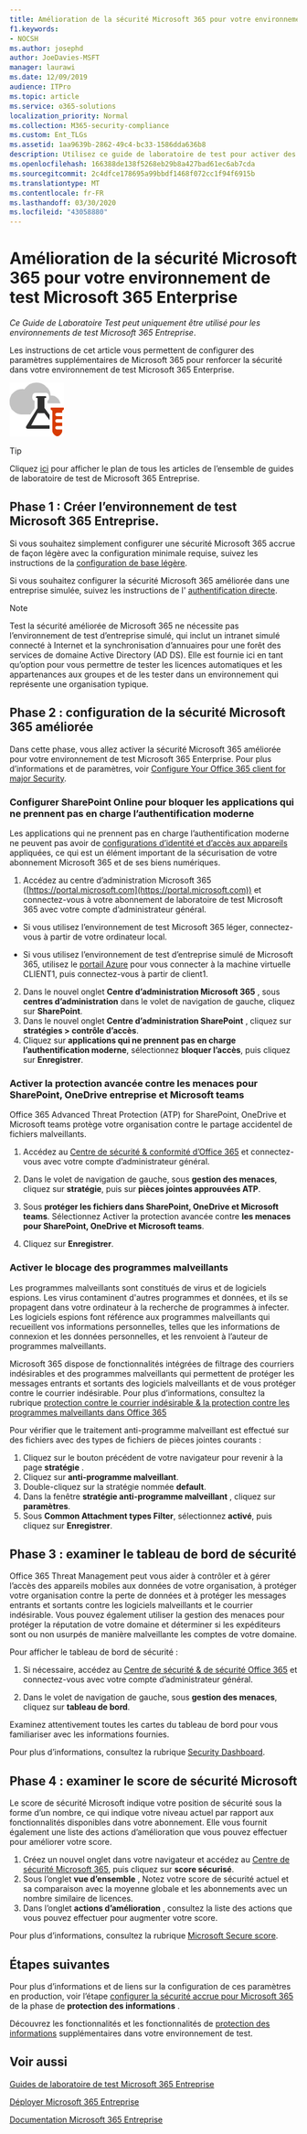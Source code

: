 ```yaml
---
title: Amélioration de la sécurité Microsoft 365 pour votre environnement de test Microsoft 365 Enterprise
f1.keywords:
- NOCSH
ms.author: josephd
author: JoeDavies-MSFT
manager: laurawi
ms.date: 12/09/2019
audience: ITPro
ms.topic: article
ms.service: o365-solutions
localization_priority: Normal
ms.collection: M365-security-compliance
ms.custom: Ent_TLGs
ms.assetid: 1aa9639b-2862-49c4-bc33-1586dda636b8
description: Utilisez ce guide de laboratoire de test pour activer des paramètres de sécurité Microsoft 365 supplémentaires pour votre environnement de test Microsoft 365 Enterprise.
ms.openlocfilehash: 166388de138f5268eb29b8a427bad61ec6ab7cda
ms.sourcegitcommit: 2c4dfce178695a99bbdf1468f072cc1f94f6915b
ms.translationtype: MT
ms.contentlocale: fr-FR
ms.lasthandoff: 03/30/2020
ms.locfileid: "43058880"
---
```

# <a name="increased-microsoft-365-security-for-your-microsoft-365-enterprise-test-environment"></a>Amélioration de la sécurité Microsoft 365 pour votre environnement de test Microsoft 365 Enterprise

*Ce Guide de Laboratoire Test peut uniquement être utilisé pour les environnements de test Microsoft 365 Entreprise*.

Les instructions de cet article vous permettent de configurer des paramètres supplémentaires de Microsoft 365 pour renforcer la sécurité dans votre environnement de test Microsoft 365 Enterprise.

![Guides de laboratoire de test pour Microsoft Cloud](../media/m365-enterprise-test-lab-guides/cloud-tlg-icon.png)

> [!TIP]
> Cliquez [ici](../media/m365-enterprise-test-lab-guides/Microsoft365EnterpriseTLGStack.pdf) pour afficher le plan de tous les articles de l’ensemble de guides de laboratoire de test de Microsoft 365 Entreprise.
  
## <a name="phase-1-build-out-your-microsoft-365-enterprise-test-environment"></a>Phase 1 : Créer l’environnement de test Microsoft 365 Entreprise.

Si vous souhaitez simplement configurer une sécurité Microsoft 365 accrue de façon légère avec la configuration minimale requise, suivez les instructions de la [configuration de base légère](lightweight-base-configuration-microsoft-365-enterprise.md).
  
Si vous souhaitez configurer la sécurité Microsoft 365 améliorée dans une entreprise simulée, suivez les instructions de l' [authentification directe](pass-through-auth-m365-ent-test-environment.md).
  
> [!NOTE]
> Test la sécurité améliorée de Microsoft 365 ne nécessite pas l’environnement de test d’entreprise simulé, qui inclut un intranet simulé connecté à Internet et la synchronisation d’annuaires pour une forêt des services de domaine Active Directory (AD DS). Elle est fournie ici en tant qu’option pour vous permettre de tester les licences automatiques et les appartenances aux groupes et de les tester dans un environnement qui représente une organisation typique. 

## <a name="phase-2-configure-increased-microsoft-365-security"></a>Phase 2 : configuration de la sécurité Microsoft 365 améliorée

Dans cette phase, vous allez activer la sécurité Microsoft 365 améliorée pour votre environnement de test Microsoft 365 Enterprise. Pour plus d’informations et de paramètres, voir [Configure Your Office 365 client for major Security](https://docs.microsoft.com/office365/securitycompliance/tenant-wide-setup-for-increased-security).

### <a name="configure-sharepoint-online-to-block-apps-that-dont-support-modern-authentication"></a>Configurer SharePoint Online pour bloquer les applications qui ne prennent pas en charge l’authentification moderne

Les applications qui ne prennent pas en charge l’authentification moderne ne peuvent pas avoir de [configurations d’identité et d’accès aux appareils](microsoft-365-policies-configurations.md) appliquées, ce qui est un élément important de la sécurisation de votre abonnement Microsoft 365 et de ses biens numériques. 

1. Accédez au centre d’administration Microsoft 365 ([https://portal.microsoft.com](https://portal.microsoft.com)) et connectez-vous à votre abonnement de laboratoire de test Microsoft 365 avec votre compte d’administrateur général.
    
  - Si vous utilisez l’environnement de test Microsoft 365 léger, connectez-vous à partir de votre ordinateur local.
    
  - Si vous utilisez l’environnement de test d’entreprise simulé de Microsoft 365, utilisez le [portail Azure](https://portal.azure.com) pour vous connecter à la machine virtuelle CLIENT1, puis connectez-vous à partir de client1.
 
2. Dans le nouvel onglet **Centre d’administration Microsoft 365** , sous **centres d’administration** dans le volet de navigation de gauche, cliquez sur **SharePoint**.
3. Dans le nouvel onglet **Centre d’administration SharePoint** , cliquez sur **stratégies > contrôle d’accès**.
4. Cliquez sur **applications qui ne prennent pas en charge l’authentification moderne**, sélectionnez **bloquer l’accès**, puis cliquez sur **Enregistrer**.


### <a name="enable-advanced-threat-protection-for-sharepoint-onedrive-for-business-and-microsoft-teams"></a>Activer la protection avancée contre les menaces pour SharePoint, OneDrive entreprise et Microsoft teams

Office 365 Advanced Threat Protection (ATP) for SharePoint, OneDrive et Microsoft teams protège votre organisation contre le partage accidentel de fichiers malveillants.

1. Accédez au [Centre de sécurité & conformité d’Office 365](https://protection.office.com) et connectez-vous avec votre compte d’administrateur général.

2. Dans le volet de navigation de gauche, sous **gestion des menaces**, cliquez sur **stratégie**, puis sur **pièces jointes approuvées ATP**. 

3. Sous **protéger les fichiers dans SharePoint, OneDrive et Microsoft teams**. Sélectionnez Activer la protection avancée contre **les menaces pour SharePoint, OneDrive et Microsoft teams**.

4. Cliquez sur **Enregistrer**.


### <a name="enable-anti-malware"></a>Activer le blocage des programmes malveillants

Les programmes malveillants sont constitués de virus et de logiciels espions. Les virus contaminent d'autres programmes et données, et ils se propagent dans votre ordinateur à la recherche de programmes à infecter. Les logiciels espions font référence aux programmes malveillants qui recueillent vos informations personnelles, telles que les informations de connexion et les données personnelles, et les renvoient à l’auteur de programmes malveillants. 

Microsoft 365 dispose de fonctionnalités intégrées de filtrage des courriers indésirables et des programmes malveillants qui permettent de protéger les messages entrants et sortants des logiciels malveillants et de vous protéger contre le courrier indésirable. Pour plus d’informations, consultez la rubrique [protection contre le courrier indésirable & la protection contre les programmes malveillants dans Office 365](https://docs.microsoft.com/office365/securitycompliance/anti-spam-and-anti-malware-protection)

Pour vérifier que le traitement anti-programme malveillant est effectué sur des fichiers avec des types de fichiers de pièces jointes courants :

1. Cliquez sur le bouton précédent de votre navigateur pour revenir à la page **stratégie** .
2. Cliquez sur **anti-programme malveillant**.
3. Double-cliquez sur la stratégie nommée **default**.
4. Dans la fenêtre **stratégie anti-programme malveillant** , cliquez sur **paramètres**.
4. Sous **Common Attachment types Filter**, sélectionnez **activé**, puis cliquez sur **Enregistrer**.


## <a name="phase-3-examine-the-security-dashboard"></a>Phase 3 : examiner le tableau de bord de sécurité

Office 365 Threat Management peut vous aider à contrôler et à gérer l’accès des appareils mobiles aux données de votre organisation, à protéger votre organisation contre la perte de données et à protéger les messages entrants et sortants contre les logiciels malveillants et le courrier indésirable. Vous pouvez également utiliser la gestion des menaces pour protéger la réputation de votre domaine et déterminer si les expéditeurs sont ou non usurpés de manière malveillante les comptes de votre domaine. 

Pour afficher le tableau de bord de sécurité :

1. Si nécessaire, accédez au [Centre de sécurité & de sécurité Office 365](https://protection.office.com) et connectez-vous avec votre compte d’administrateur général.

2. Dans le volet de navigation de gauche, sous **gestion des menaces**, cliquez sur **tableau de bord**.

Examinez attentivement toutes les cartes du tableau de bord pour vous familiariser avec les informations fournies.

Pour plus d’informations, consultez la rubrique [Security Dashboard](https://docs.microsoft.com/microsoft-365/security/office-365-security/security-dashboard).


## <a name="phase-4-examine-microsoft-secure-score"></a>Phase 4 : examiner le score de sécurité Microsoft

Le score de sécurité Microsoft indique votre position de sécurité sous la forme d’un nombre, ce qui indique votre niveau actuel par rapport aux fonctionnalités disponibles dans votre abonnement. Elle vous fournit également une liste des actions d’amélioration que vous pouvez effectuer pour améliorer votre score.

1. Créez un nouvel onglet dans votre navigateur et accédez au [Centre de sécurité Microsoft 365](https://security.microsoft.com/), puis cliquez sur **score sécurisé**.
2. Sous l’onglet **vue d’ensemble** , Notez votre score de sécurité actuel et sa comparaison avec la moyenne globale et les abonnements avec un nombre similaire de licences.
3. Dans l’onglet **actions d’amélioration** , consultez la liste des actions que vous pouvez effectuer pour augmenter votre score.

Pour plus d’informations, consultez la rubrique [Microsoft Secure score](https://docs.microsoft.com/microsoft-365/security/mtp/microsoft-secure-score).

## <a name="next-steps"></a>Étapes suivantes

Pour plus d’informations et de liens sur la configuration de ces paramètres en production, voir l’étape [configurer la sécurité accrue pour Microsoft 365](infoprotect-configure-increased-security-office-365.md) de la phase de **protection des informations** .

Découvrez les fonctionnalités et les fonctionnalités de [protection des informations](m365-enterprise-test-lab-guides.md#information-protection) supplémentaires dans votre environnement de test.

## <a name="see-also"></a>Voir aussi

[Guides de laboratoire de test Microsoft 365 Entreprise](m365-enterprise-test-lab-guides.md)

[Déployer Microsoft 365 Entreprise](deploy-microsoft-365-enterprise.md)

[Documentation Microsoft 365 Entreprise](https://docs.microsoft.com/microsoft-365-enterprise/)
